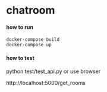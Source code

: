 # chatroom

#### how to run
```
docker-compose build
docker-compose up
```

#### how to test
python test/test_api.py
or use browser

http://localhost:5000/get_rooms
